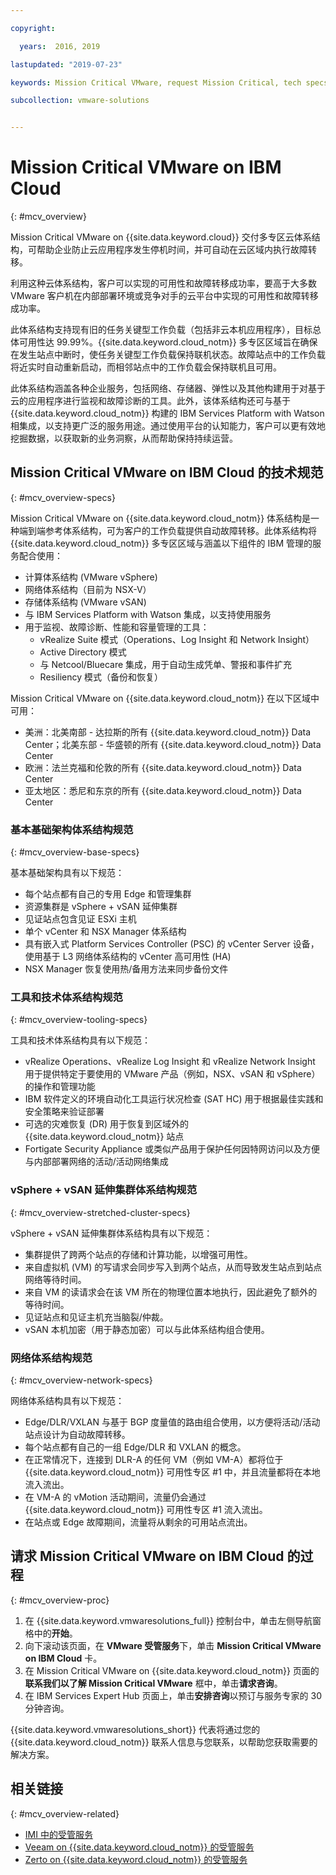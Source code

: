 ```yaml
---

copyright:

  years:  2016, 2019

lastupdated: "2019-07-23"

keywords: Mission Critical VMware, request Mission Critical, tech specs Mission Critical

subcollection: vmware-solutions


---
```


# Mission Critical VMware on IBM Cloud
{: #mcv_overview}

Mission Critical VMware on {{site.data.keyword.cloud}} 交付多专区云体系结构，可帮助企业防止云应用程序发生停机时间，并可自动在云区域内执行故障转移。

利用这种云体系结构，客户可以实现的可用性和故障转移成功率，要高于大多数 VMware 客户机在内部部署环境或竞争对手的云平台中实现的可用性和故障转移成功率。

此体系结构支持现有旧的任务关键型工作负载（包括非云本机应用程序），目标总体可用性达 99.99%。{{site.data.keyword.cloud_notm}} 多专区区域旨在确保在发生站点中断时，使任务关键型工作负载保持联机状态。故障站点中的工作负载将近实时自动重新启动，而相邻站点中的工作负载会保持联机且可用。

此体系结构涵盖各种企业服务，包括网络、存储器、弹性以及其他构建用于对基于云的应用程序进行监视和故障诊断的工具。此外，该体系结构还可与基于 {{site.data.keyword.cloud_notm}} 构建的 IBM Services Platform with Watson 相集成，以支持更广泛的服务用途。通过使用平台的认知能力，客户可以更有效地挖掘数据，以获取新的业务洞察，从而帮助保持持续运营。

## Mission Critical VMware on IBM Cloud 的技术规范
{: #mcv_overview-specs}

Mission Critical VMware on {{site.data.keyword.cloud_notm}} 体系结构是一种端到端参考体系结构，可为客户的工作负载提供自动故障转移。此体系结构将 {{site.data.keyword.cloud_notm}} 多专区区域与涵盖以下组件的 IBM 管理的服务配合使用：

* 计算体系结构 (VMware vSphere)
* 网络体系结构（目前为 NSX-V）
* 存储体系结构 (VMware vSAN)
* 与 IBM Services Platform with Watson 集成，以支持使用服务
* 用于监视、故障诊断、性能和容量管理的工具：
  * vRealize Suite 模式（Operations、Log Insight 和 Network Insight）
  * Active Directory 模式
  * 与 Netcool/Bluecare 集成，用于自动生成凭单、警报和事件扩充
  * Resiliency 模式（备份和恢复）

Mission Critical VMware on {{site.data.keyword.cloud_notm}} 在以下区域中可用：
* 美洲：北美南部 - 达拉斯的所有 {{site.data.keyword.cloud_notm}} Data Center；北美东部 - 华盛顿的所有 {{site.data.keyword.cloud_notm}} Data Center
* 欧洲：法兰克福和伦敦的所有 {{site.data.keyword.cloud_notm}} Data Center
* 亚太地区：悉尼和东京的所有 {{site.data.keyword.cloud_notm}} Data Center

### 基本基础架构体系结构规范
{: #mcv_overview-base-specs}

基本基础架构具有以下规范：
* 每个站点都有自己的专用 Edge 和管理集群
* 资源集群是 vSphere + vSAN 延伸集群
* 见证站点包含见证 ESXi 主机
* 单个 vCenter 和 NSX Manager 体系结构
* 具有嵌入式 Platform Services Controller (PSC) 的 vCenter Server 设备，使用基于 L3 网络体系结构的 vCenter 高可用性 (HA)
* NSX Manager 恢复使用热/备用方法来同步备份文件

### 工具和技术体系结构规范
{: #mcv_overview-tooling-specs}

工具和技术体系结构具有以下规范：
* vRealize Operations、vRealize Log Insight 和 vRealize Network Insight 用于提供特定于要使用的 VMware 产品（例如，NSX、vSAN 和 vSphere）的操作和管理功能
* IBM 软件定义的环境自动化工具运行状况检查 (SAT HC) 用于根据最佳实践和安全策略来验证部署
* 可选的灾难恢复 (DR) 用于恢复到区域外的 {{site.data.keyword.cloud_notm}} 站点
* Fortigate Security Appliance 或类似产品用于保护任何因特网访问以及方便与内部部署网络的活动/活动网络集成

### vSphere + vSAN 延伸集群体系结构规范
{: #mcv_overview-stretched-cluster-specs}

vSphere + vSAN 延伸集群体系结构具有以下规范：
* 集群提供了跨两个站点的存储和计算功能，以增强可用性。
* 来自虚拟机 (VM) 的写请求会同步写入到两个站点，从而导致发生站点到站点网络等待时间。
* 来自 VM 的读请求会在该 VM 所在的物理位置本地执行，因此避免了额外的等待时间。
* 见证站点和见证主机充当脑裂/仲裁。
* vSAN 本机加密（用于静态加密）可以与此体系结构组合使用。

### 网络体系结构规范
{: #mcv_overview-network-specs}

网络体系结构具有以下规范：
* Edge/DLR/VXLAN 与基于 BGP 度量值的路由组合使用，以方便将活动/活动站点设计为自动故障转移。
* 每个站点都有自己的一组 Edge/DLR 和 VXLAN 的概念。
* 在正常情况下，连接到 DLR-A 的任何 VM（例如 VM-A）都将位于 {{site.data.keyword.cloud_notm}} 可用性专区 #1 中，并且流量都将在本地流入流出。
* 在 VM-A 的 vMotion 活动期间，流量仍会通过 {{site.data.keyword.cloud_notm}} 可用性专区 #1 流入流出。
* 在站点或 Edge 故障期间，流量将从剩余的可用站点流出。

## 请求 Mission Critical VMware on IBM Cloud 的过程
{: #mcv_overview-proc}

1. 在 {{site.data.keyword.vmwaresolutions_full}} 控制台中，单击左侧导航窗格中的**开始**。
2. 向下滚动该页面，在 **VMware 受管服务**下，单击 **Mission Critical VMware on IBM Cloud** 卡。
3. 在 Mission Critical VMware on {{site.data.keyword.cloud_notm}} 页面的**联系我们以了解 Mission Critical VMware** 框中，单击**请求咨询**。
4. 在 IBM Services Expert Hub 页面上，单击**安排咨询**以预订与服务专家的 30 分钟咨询。

  {{site.data.keyword.vmwaresolutions_short}} 代表将通过您的 {{site.data.keyword.cloud_notm}} 联系人信息与您联系，以帮助您获取需要的解决方案。

## 相关链接
{: #mcv_overview-related}

* [IMI 中的受管服务](/docs/services/vmwaresolutions/services?topic=vmware-solutions-managing_imi)
* [Veeam on {{site.data.keyword.cloud_notm}} 的受管服务](/docs/services/vmwaresolutions/services?topic=vmware-solutions-managing_veeam_services)
* [Zerto on {{site.data.keyword.cloud_notm}} 的受管服务](/docs/services/vmwaresolutions/services?topic=vmware-solutions-managing_zerto_services)
